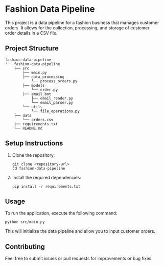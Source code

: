 # Fashion Data Pipeline

This project is a data pipeline for a fashion business that manages customer orders. It allows for the collection, processing, and storage of customer order details in a CSV file.

## Project Structure

```
fashion-data-pipeline
└── fashion-data-pipeline
    ├── src
        ├── main.py
        ├── data_processing
            └── process_orders.py
        ├── models
            └── order.py
        ├── email_bot
            ├── email_reader.py
            └── email_parser.py
        └── utils
            └── file_operations.py
    ├── data
        └── orders.csv
    ├── requirements.txt
    └── README.md
```

## Setup Instructions

1. Clone the repository:
   ```
   git clone <repository-url>
   cd fashion-data-pipeline
   ```

2. Install the required dependencies:
   ```
   pip install -r requirements.txt
   ```

## Usage

To run the application, execute the following command:
```
python src/main.py
```

This will initialize the data pipeline and allow you to input customer orders.

## Contributing

Feel free to submit issues or pull requests for improvements or bug fixes.